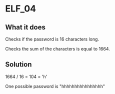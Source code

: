 # ELF_04

## What it does

Checks if the password is 16 characters long.

Checks the sum of the characters is equal to 1664.

## Solution

1664 / 16 = 104 = 'h'

One possible password is "hhhhhhhhhhhhhhhh"

